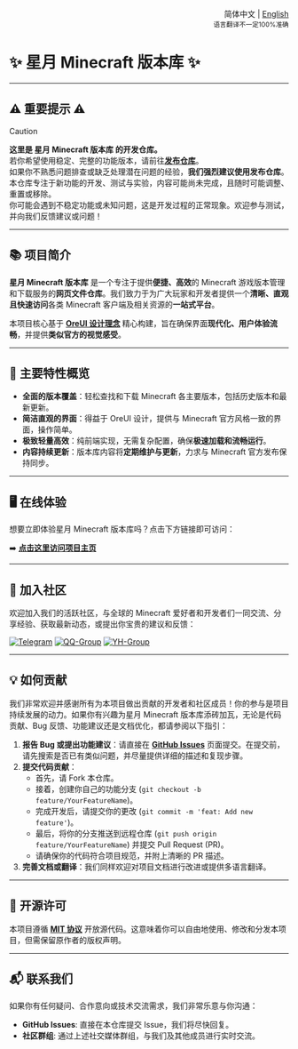 <div align="right">

简体中文 | <a href="/README-en_US.md">English</a><br><sup>语言翻译不一定100%准确</sup>

</div>

# ✨ 星月 Minecraft 版本库 ✨

---

## ⚠️ 重要提示 ⚠️

> [!CAUTION]  
> **这里是 星月 Minecraft 版本库 的开发仓库。**  
> 若你希望使用稳定、完整的功能版本，请前往[**发布仓库**](https://github.com/Spectrollay/minecraft_repository)。  
> 如果你不熟悉问题排查或缺乏处理潜在问题的经验，**我们强烈建议使用发布仓库**。  
> 本仓库专注于新功能的开发、测试与实验，内容可能尚未完成，且随时可能调整、重置或移除。  
> 你可能会遇到不稳定功能或未知问题，这是开发过程的正常现象。欢迎参与测试，并向我们反馈建议或问题！

---

## 📚 项目简介

**星月 Minecraft 版本库** 是一个专注于提供**便捷、高效**的 Minecraft 游戏版本管理和下载服务的**网页文件仓库**。我们致力于为广大玩家和开发者提供一个**清晰、直观且快速访问**各类 Minecraft 客户端及相关资源的**一站式平台**。

本项目核心基于 **[OreUI 设计理念](https://github.com/Spectrollay/OreUI)** 精心构建，旨在确保界面**现代化、用户体验流畅**，并提供**类似官方的视觉感受**。

---

## 🚀 主要特性概览

* **全面的版本覆盖**：轻松查找和下载 Minecraft 各主要版本，包括历史版本和最新更新。
* **简洁直观的界面**：得益于 OreUI 设计，提供与 Minecraft 官方风格一致的界面，操作简单。
* **极致轻量高效**：纯前端实现，无需复杂配置，确保**极速加载和流畅运行**。
* **内容持续更新**：版本库内容将**定期维护与更新**，力求与 Minecraft 官方发布保持同步。

---

## 🖥️ 在线体验

想要立即体验星月 Minecraft 版本库吗？点击下方链接即可访问：

➡️ **[点击这里访问项目主页](https://spectrollay.github.io/minecraft_repository_test/)**

---

## 🤝 加入社区

欢迎加入我们的活跃社区，与全球的 Minecraft 爱好者和开发者们一同交流、分享经验、获取最新动态，或提出你宝贵的建议和反馈：

[![Telegram](https://img.shields.io/badge/Telegram-%E7%BE%A4%E7%BB%84-blue?style=for-the-badge)](https://t.me/Spectrollay_MCW)
[![QQ-Group](https://img.shields.io/badge/QQ-%E7%BE%A4%E7%BB%84-blue?style=for-the-badge&logo=tencent-qq)](https://qm.qq.com/q/AqLmKLH9mM)
[![YH-Group](https://img.shields.io/badge/云湖-%E7%BE%A4%E7%BB%84-blue?style=for-the-badge)](https://yhfx.jwznb.com/share?key=VyTE7W7sLwRl&ts=1684642802)

---

## 💡 如何贡献

我们非常欢迎并感谢所有为本项目做出贡献的开发者和社区成员！你的参与是项目持续发展的动力。如果你有兴趣为星月 Minecraft 版本库添砖加瓦，无论是代码贡献、Bug 反馈、功能建议还是文档优化，都请参阅以下指引：

1.  **报告 Bug 或提出功能建议**：请直接在 [**GitHub Issues**](https://github.com/Spectrollay/minecraft_repository_test/issues) 页面提交。在提交前，请先搜索是否已有类似问题，并尽量提供详细的描述和复现步骤。
2.  **提交代码贡献**：
    * 首先，请 Fork 本仓库。
    * 接着，创建你自己的功能分支 (`git checkout -b feature/YourFeatureName`)。
    * 完成开发后，请提交你的更改 (`git commit -m 'feat: Add new feature'`)。
    * 最后，将你的分支推送到远程仓库 (`git push origin feature/YourFeatureName`) 并提交 Pull Request (PR)。
    * 请确保你的代码符合项目规范，并附上清晰的 PR 描述。
3.  **完善文档或翻译**：我们同样欢迎对项目文档进行改进或提供多语言翻译。

---

## 📜 开源许可

本项目遵循 **[MIT 协议](LICENSE)** 开放源代码。这意味着你可以自由地使用、修改和分发本项目，但需保留原作者的版权声明。

---

## 📬 联系我们

如果你有任何疑问、合作意向或技术交流需求，我们非常乐意与你沟通：

* **GitHub Issues**: 直接在本仓库提交 Issue，我们将尽快回复。
* **社区群组**: 通过上述社交媒体群组，与我们及其他成员进行实时交流。